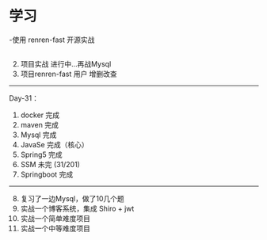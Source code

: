 # 学习


-使用 renren-fast 开源实战


##


2. 项目实战 进行中...再战Mysql
1. 项目renren-fast 用户 增删改查
---
Day-31：
1. docker 完成
2. maven 完成
3. Mysql  完成
4. JavaSe 完成（核心）
5. Spring5  完成
6. SSM  未完  (31/201)
7. Springboot  完成

---
8. 复习了一边Mysql，做了10几个题
9. 实战一个博客系统，集成 Shiro + jwt
10. 实战一个简单难度项目
11. 实战一个中等难度项目 